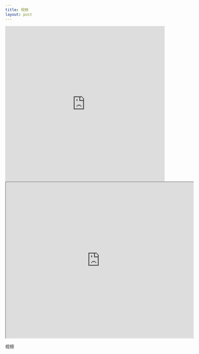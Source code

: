 ```yaml
---
title: 视频
layout: post
---
```

<iframe height=498 width=510 src="http://player.youku.com/embed/XNjcyMDU4Njg0" frameborder=0 allowfullscreen></iframe>




<iframe height=500 width=600 src="https://v.qq.com/iframe/player.html?vid=m0022eyxv9v&tiny=0&auto=0">


<iframe height=500 width=600 src="//player.bilibili.com/player.html?aid=61537661&bvid=BV1mt411c7N9&cid=107033430&page=1" scrolling="no" border="0" frameborder="no" framespacing="0" allowfullscreen="true"> </iframe>





视频